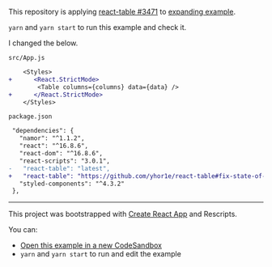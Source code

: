 This repository is applying [react-table #3471](https://github.com/tannerlinsley/react-table/pull/3471) to [expanding example](https://github.com/tannerlinsley/react-table/tree/8c77b4ad97353a0b1f0746be5b919868862a9dcc/examples/expanding).

`yarn` and `yarn start` to run this example and check it.

I changed the below.

`src/App.js`

```diff
    <Styles>
+      <React.StrictMode>
        <Table columns={columns} data={data} />
+      </React.StrictMode>
    </Styles>
```

`package.json`

```diff
 "dependencies": {
   "namor": "^1.1.2",
   "react": "^16.8.6",
   "react-dom": "^16.8.6",
   "react-scripts": "3.0.1",
-   "react-table": "latest",
+   "react-table": "https://github.com/yhor1e/react-table#fix-state-of-isallrowsexpanded-on-strictmode",
   "styled-components": "^4.3.2"
 },
```

---

This project was bootstrapped with [Create React App](https://github.com/facebook/create-react-app) and Rescripts.

You can:

- [Open this example in a new CodeSandbox](https://codesandbox.io/s/github/tannerlinsley/react-table/tree/master/examples/expanding)
- `yarn` and `yarn start` to run and edit the example
